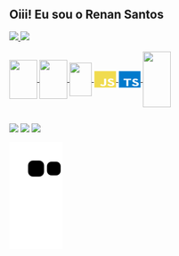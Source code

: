 ## Oiii! Eu sou o Renan Santos
 <div>
  <a href="https://github.com/renancachico">
  <img height="180em" src="https://github-readme-stats.vercel.app/api?username=renancachico&show_icons=true&theme=dracula&include_all_commits=true&count_private=true"/>
  <img height="180em" src="https://github-readme-stats.vercel.app/api/top-langs/?username=renancachico&layout=compact&langs_count=7&theme=dracula"/>
</div>
<div style="display: inline_block"><br>
  <img align="center" height="70" width="50" src="https://cdn.jsdelivr.net/gh/devicons/devicon/icons/java/java-original-wordmark.svg" />
  <img align="center" height="70" width="50" src="https://cdn.jsdelivr.net/gh/devicons/devicon/icons/spring/spring-original-wordmark.svg">
  <img align="center" height="60" width="40" src="https://cdn.jsdelivr.net/gh/devicons/devicon/icons/angularjs/angularjs-original.svg" />  
  <img align="center" height="30" width="40" src="https://raw.githubusercontent.com/devicons/devicon/master/icons/javascript/javascript-plain.svg">
  <img align="center" height="30" width="40" src="https://raw.githubusercontent.com/devicons/devicon/master/icons/typescript/typescript-plain.svg">
  <img align="center" height="100" width="50" src="https://cdn.jsdelivr.net/gh/devicons/devicon/icons/git/git-plain-wordmark.svg" />
</div>
  
  ##
  
<div>
  <a href="https://instagram.com/renancachico" target="_blank"><img src="https://img.shields.io/badge/-Instagram-%23E4405F?style=for-the-badge&logo=instagram&logoColor=white" target="_blank"></a>
  <a href = "mailto:renancachico@gmail.com"><img src="https://img.shields.io/badge/-Gmail-%23333?style=for-the-badge&logo=gmail&logoColor=white" target="_blank"></a>
  <a href="https://www.linkedin.com/in/renan-santos-90930945/" target="_blank"><img src="https://img.shields.io/badge/-LinkedIn-%230077B5?style=for-the-badge&logo=linkedin&logoColor=white" target="_blank"></a>
</div>
  
  ![Snake animation](https://github.com/rafaballerini/rafaballerini/blob/output/github-contribution-grid-snake.svg)
